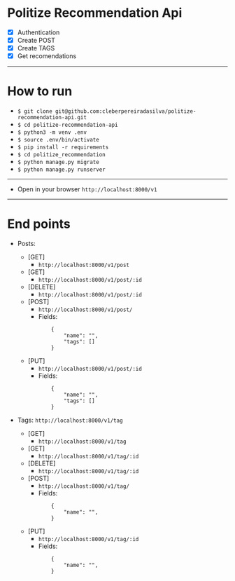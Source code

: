 # Politize Recommendation Api

- [x] Authentication
- [x] Create POST
- [x] Create TAGS
- [x] Get recomendations

----

# How to run

- `$ git clone git@github.com:cleberpereiradasilva/politize-recommendation-api.git`
- `$ cd politize-recommendation-api`
- `$ python3 -m venv .env`
- `$ source .env/bin/activate`
- `$ pip install -r requirements`
- `$ cd politize_recommendation`
- `$ python manage.py migrate`
- `$ python manage.py runserver`

----

* Open in your browser `http://localhost:8000/v1`

----

# End points

- Posts: 
    * [GET] 
        - `http://localhost:8000/v1/post`
    * [GET] 
        - `http://localhost:8000/v1/post/:id`
    * [DELETE]
        - `http://localhost:8000/v1/post/:id`
    * [POST]
        - `http://localhost:8000/v1/post/`
        - Fields:
            ```
                {
                    "name": "",
                    "tags": []
                }
            ```
    * [PUT]
        - `http://localhost:8000/v1/post/:id`
        - Fields:
            ```
                {
                    "name": "",
                    "tags": []
                }
            ```
     


- Tags: `http://localhost:8000/v1/tag`
    * [GET] 
        - `http://localhost:8000/v1/tag`
    * [GET] 
        - `http://localhost:8000/v1/tag/:id`
    * [DELETE]
        - `http://localhost:8000/v1/tag/:id`
    * [POST]
        - `http://localhost:8000/v1/tag/`
        - Fields:
            ```
                {
                    "name": "",                   
                }
            ```
    * [PUT]
        - `http://localhost:8000/v1/tag/:id`
        - Fields:
            ```
                {
                    "name": "",                   
                }
            ```  
      



